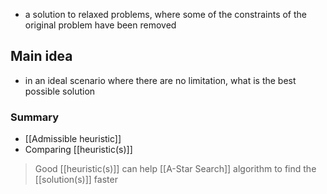 - a solution to relaxed problems, where some of the constraints of the original problem have been removed

## Main idea
- in an ideal scenario where there are no limitation, what is the best possible solution

### Summary
- [[Admissible heuristic]]
- Comparing [[heuristic(s)]]
> Good [[heuristic(s)]] can help [[A-Star Search]] algorithm to find the [[solution(s)]] faster